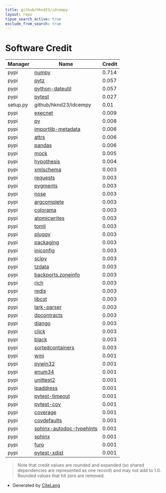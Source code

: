 ```yaml
---
title: github/hknd23/idcempy
layout: repo
tipue_search_active: true
exclude_from_search: true
---
```

# Software Credit

|Manager|Name|Credit|
|-------|----|------|
|pypi|[numpy](https://www.numpy.org)|0.714|
|pypi|[pytz](http://pythonhosted.org/pytz)|0.057|
|pypi|[python-dateutil](https://github.com/dateutil/dateutil)|0.057|
|pypi|[pytest](https://docs.pytest.org/en/latest/)|0.027|
|setup.py|github/hknd23/idcempy|0.01|
|pypi|[execnet](https://pypi.org/project/execnet)|0.009|
|pypi|[py](https://pypi.org/project/py)|0.008|
|pypi|[importlib-metadata](https://pypi.org/project/importlib-metadata)|0.006|
|pypi|[attrs](https://pypi.org/project/attrs)|0.006|
|pypi|[pandas](https://pandas.pydata.org)|0.006|
|pypi|[mock](https://pypi.org/project/mock)|0.005|
|pypi|[hypothesis](https://hypothesis.works)|0.004|
|pypi|[xmlschema](https://pypi.org/project/xmlschema)|0.003|
|pypi|[requests](https://pypi.org/project/requests)|0.003|
|pypi|[pygments](https://pypi.org/project/pygments)|0.003|
|pypi|[nose](https://pypi.org/project/nose)|0.003|
|pypi|[argcomplete](https://pypi.org/project/argcomplete)|0.003|
|pypi|[colorama](https://pypi.org/project/colorama)|0.003|
|pypi|[atomicwrites](https://pypi.org/project/atomicwrites)|0.003|
|pypi|[tomli](https://pypi.org/project/tomli)|0.003|
|pypi|[pluggy](https://pypi.org/project/pluggy)|0.003|
|pypi|[packaging](https://pypi.org/project/packaging)|0.003|
|pypi|[iniconfig](https://pypi.org/project/iniconfig)|0.003|
|pypi|[scipy](https://www.scipy.org)|0.003|
|pypi|[tzdata](https://pypi.org/project/tzdata)|0.003|
|pypi|[backports.zoneinfo](https://pypi.org/project/backports.zoneinfo)|0.003|
|pypi|[rich](https://pypi.org/project/rich)|0.003|
|pypi|[redis](https://pypi.org/project/redis)|0.003|
|pypi|[libcst](https://pypi.org/project/libcst)|0.003|
|pypi|[lark-parser](https://pypi.org/project/lark-parser)|0.003|
|pypi|[dpcontracts](https://pypi.org/project/dpcontracts)|0.003|
|pypi|[django](https://pypi.org/project/django)|0.003|
|pypi|[click](https://pypi.org/project/click)|0.003|
|pypi|[black](https://pypi.org/project/black)|0.003|
|pypi|[sortedcontainers](https://pypi.org/project/sortedcontainers)|0.003|
|pypi|[wmi](https://pypi.org/project/wmi)|0.001|
|pypi|[pywin32](https://pypi.org/project/pywin32)|0.001|
|pypi|[enum34](https://pypi.org/project/enum34)|0.001|
|pypi|[unittest2](https://pypi.org/project/unittest2)|0.001|
|pypi|[ipaddress](https://pypi.org/project/ipaddress)|0.001|
|pypi|[pytest-timeout](https://pypi.org/project/pytest-timeout)|0.001|
|pypi|[pytest-cov](https://pypi.org/project/pytest-cov)|0.001|
|pypi|[coverage](https://pypi.org/project/coverage)|0.001|
|pypi|[covdefaults](https://pypi.org/project/covdefaults)|0.001|
|pypi|[sphinx-autodoc-typehints](https://pypi.org/project/sphinx-autodoc-typehints)|0.001|
|pypi|[sphinx](https://pypi.org/project/sphinx)|0.001|
|pypi|[furo](https://pypi.org/project/furo)|0.001|
|pypi|[pytest-xdist](https://github.com/pytest-dev/pytest-xdist)|0.001|


> Note that credit values are rounded and expanded (so shared dependencies are represented as one record) and may not add to 1.0. Rounded values that hit zero are removed.


- Generated by [CiteLang](https://github.com/vsoch/citelang)
